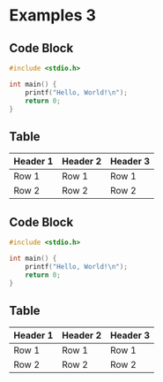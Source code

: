 # Examples 3


## Code Block
```c
#include <stdio.h>

int main() {
    printf("Hello, World!\n");
    return 0;
}
```

## Table
| Header 1 | Header 2 | Header 3 |
| -------- | -------- | -------- |
| Row 1    | Row 1    | Row 1    |
| Row 2    | Row 2    | Row 2    |


## Code Block
```c
#include <stdio.h>

int main() {
    printf("Hello, World!\n");
    return 0;
}
```

## Table
| Header 1 | Header 2 | Header 3 |
| -------- | -------- | -------- |
| Row 1    | Row 1    | Row 1    |
| Row 2    | Row 2    | Row 2    |